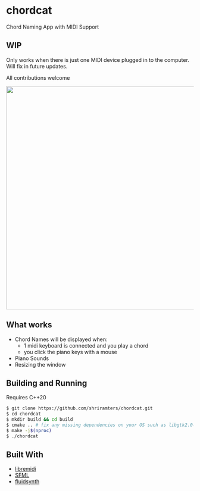 # chordcat
Chord Naming App with MIDI Support

## WIP
Only works when there is just one MIDI device plugged in to the computer. Will fix in future updates.

All contributions welcome

<img src="https://github.com/shriramters/chordcat/assets/127589779/f4c9e039-ac61-482e-9583-ee3e2f4f4452" width="600">

## What works
- Chord Names will be displayed when: 
  - 1 midi keyboard is connected and you play a chord
  - you click the piano keys with a mouse
- Piano Sounds
- Resizing the window

## Building and Running

Requires C++20

```bash
$ git clone https://github.com/shriramters/chordcat.git
$ cd chordcat
$ mkdir build && cd build
$ cmake .. # fix any missing dependencies on your OS such as libgtk2.0-dev
$ make -j$(nproc)
$ ./chordcat
```

## Built With
- [libremidi](https://github.com/jcelerier/libremidi)
- [SFML](https://www.sfml-dev.org/index.php)
- [fluidsynth](https://www.fluidsynth.org/)